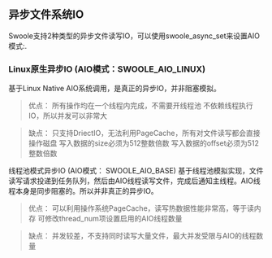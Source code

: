 ## 异步文件系统IO
Swoole支持2种类型的异步文件读写IO，可以使用swoole_async_set来设置AIO模式:.

### Linux原生异步IO (AIO模式：SWOOLE_AIO_LINUX)
基于Linux Native AIO系统调用，是真正的异步IO，并非阻塞模拟。

> 优点：
> 所有操作均在一个线程内完成，不需要开线程池
> 不依赖线程执行IO，所以并发可以非常大

> 缺点：
> 只支持DriectIO，无法利用PageCache，所有对文件读写都会直接操作磁盘
> 写入数据的size必须为512整数倍数
> 写入数据的offset必须为512整数倍数

线程池模式异步IO (AIO模式： SWOOLE_AIO_BASE)
基于线程池模拟实现，文件读写请求投递到任务队列，然后由AIO线程读写文件，完成后通知主线程。AIO线程本身是同步阻塞的。所以并非真正的异步IO。

> 优点：
> 可以利用操作系统PageCache，读写热数据性能非常高，等于读内存
> 可修改thread_num项设置启用的AIO线程数量

> 缺点：
> 并发较差，不支持同时读写大量文件，最大并发受限与AIO的线程数量